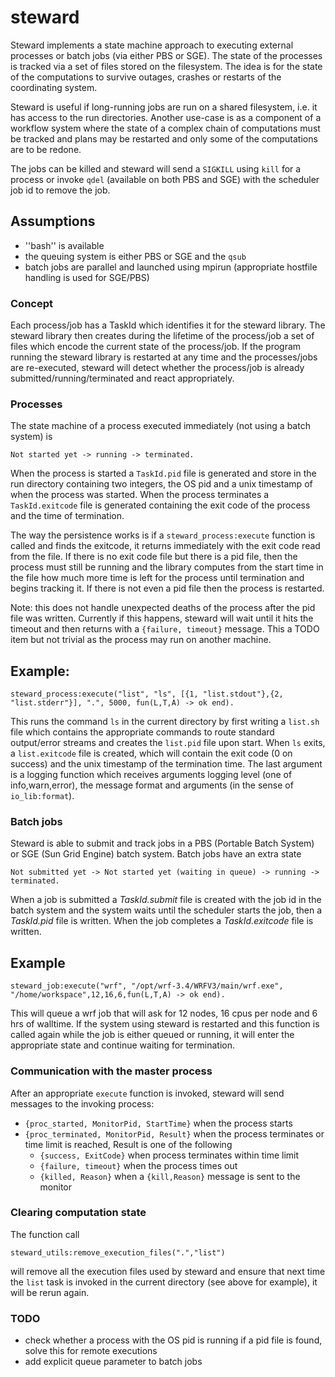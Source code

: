 steward
=======

Steward implements a state machine approach to executing external processes or batch jobs (via either PBS or SGE).  The state of the processes is tracked via a set of files stored on the filesystem.  The idea is for the state of the computations to survive outages, crashes or restarts of the coordinating system.

Steward is useful if long-running jobs are run on a shared filesystem, i.e. it has access to the run directories.  Another use-case is as a component of a workflow system where the state of a complex chain of computations must be tracked and plans may be restarted and only some of the computations are to be redone.

The jobs can be killed and steward will send a ````SIGKILL```` using ````kill```` for a process or invoke ````qdel```` (available on both PBS and SGE) with the scheduler job id to remove the job.

## Assumptions

  * ''bash'' is available
  * the queuing system is either PBS or SGE and the ````qsub````
  * batch jobs are parallel and launched using mpirun (appropriate hostfile handling is used for SGE/PBS)


### Concept

Each process/job has a TaskId which identifies it for the steward library.  The steward library then creates during the lifetime of the process/job a set of files which encode the current state of the process/job.  If the program running the steward library is restarted at any time and the processes/jobs are re-executed, steward will detect whether the process/job is already submitted/running/terminated and react appropriately.

### Processes

The state machine of a process executed immediately (not using a batch system) is

    Not started yet -> running -> terminated.

When the process is started a ````TaskId.pid```` file is generated and store in the run directory containing two integers, the OS pid and a unix timestamp of when the process was started.  When the process terminates a ````TaskId.exitcode```` file is generated containing the exit code of the process and the time of termination.

The way the persistence works is if a ````steward_process:execute```` function is called and finds the exitcode, it returns immediately with the exit code read from the file.  If there is no exit code file but there is a pid file, then the process must still be running and the library computes from the start time in the file how much more time is left for the process until termination and begins tracking it.  If there is not even a pid file then the process is restarted.

Note: this does not handle unexpected deaths of the process after the pid file was written.  Currently if this happens, steward will wait until it hits the timeout and then returns with a ````{failure, timeout}```` message.  This a TODO item but not trivial as the process may run on another machine.


## Example:

    steward_process:execute("list", "ls", [{1, "list.stdout"},{2, "list.stderr"}], ".", 5000, fun(L,T,A) -> ok end).

This runs the command ````ls```` in the current directory by first writing a ````list.sh```` file which contains the appropriate commands to route standard output/error streams and creates the ````list.pid```` file upon start.  When ````ls```` exits, a ````list.exitcode```` file is created, which will contain the exit code (0 on success) and the unix timestamp of the termination time.  The last argument is a logging function which receives arguments logging level (one of info,warn,error), the message format and arguments (in the sense of ````io_lib:format````).


### Batch jobs

Steward is able to submit and track jobs in a PBS (Portable Batch System) or SGE (Sun Grid Engine) batch system.
Batch jobs have an extra state

    Not submitted yet -> Not started yet (waiting in queue) -> running -> terminated.

When a job is submitted a _TaskId.submit_ file is created with the job id in the batch system and the system waits until the scheduler starts the job, then a _TaskId.pid_ file is written.  When the job completes a _TaskId.exitcode_ file is written.

## Example

    steward_job:execute("wrf", "/opt/wrf-3.4/WRFV3/main/wrf.exe", "/home/workspace",12,16,6,fun(L,T,A) -> ok end).

This will queue a wrf job that will ask for 12 nodes, 16 cpus per node and 6 hrs of walltime.  If the system using steward is restarted and this function is called again while the job is either queued or running, it will enter the appropriate state and continue waiting for termination.



### Communication with the master process

After an appropriate ````execute```` function is invoked, steward will send messages to the invoking process:

  * ````{proc_started, MonitorPid, StartTime}```` when the process starts
  * ````{proc_terminated, MonitorPid, Result}```` when the process terminates or time limit is reached, Result is one of the following
    * ````{success, ExitCode}```` when process terminates within time limit
    * ````{failure, timeout}```` when the process times out
    * ````{killed, Reason}```` when a ````{kill,Reason}```` message is sent to the monitor


### Clearing computation state

The function call

    steward_utils:remove_execution_files(".","list")

will remove all the execution files used by steward and ensure that next time the ````list```` task is invoked in the current directory (see above for example), it will be rerun again.


### TODO
  * check whether a process with the OS pid is running if a pid file is found, solve this for remote executions
  * add explicit queue parameter to batch jobs


